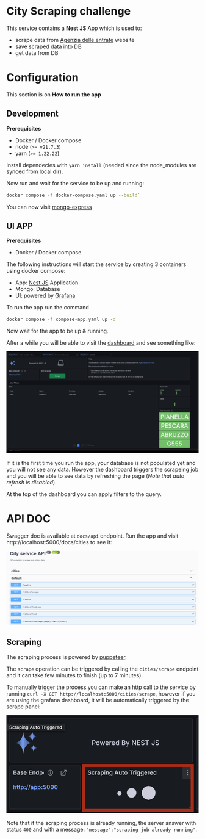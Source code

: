 # City Scraping challenge

This service contains a **Nest JS** App which is used to:

- scrape data from [Agenzia delle entrate](https://geoportale.cartografia.agenziaentrate.gov.it/age-inspire/srv/ita/catalog.search#/home?pg=) website
- save scraped data into DB
- get data from DB

# Configuration

This section is on **How to run the app**

## Development

**Prerequisites**

- Docker / Docker compose
- node (`>= v21.7.3`)
- yarn (`>= 1.22.22`)

Install dependecies with `yarn install` (needed since the node_modules are synced from local dir).

Now run and wait for the service to be up and running:

```bash
docker compose -f docker-compose.yaml up --build`
```

You can now visit [mongo-express](http://127.0.0.1:8081)

## UI APP

**Prerequisites**

- Docker / Docker compose

The following instructions will start the service by creating 3 containers using docker compose:

- App: [Nest JS](https://nestjs.com/) Application
- Mongo: Database
- UI: powered by [Grafana](https://grafana.com/)

To run the app run the command

```bash
docker compose -f compose-app.yaml up -d
```

Now wait for the app to be up & running.

After a while you will be able to visit the [dashboard](http://localhost:3000/d/ddkm4hx60jvuod/italy-cities?orgId=1) and see something like:

![Grafana Dashboard](./imgs/grafana.png)

If it is the first time you run the app, your database is not populated yet and you will not see any data. However the dashboard triggers the scrapeing job and you will be able to see data by refreshing the page (*Note that auto refresh is disabled*).

At the top of the dashboard you can apply filters to the query.

# API DOC

Swagger doc is available at `docs/api` endpoint. Run the app and visit http://localhost:5000/docs/cities to see it:

![Swagger UI](./imgs/swagger.png)

## Scraping

The scraping process is powered by [puppeteer](https://pptr.dev/).

The `scrape` operation can be triggered by calling the `cities/scrape` endpoint and it can take few minutes to finish (up to 7 minutes).

To manually trigger the process you can make an http call to the service by running `curl -X GET http://localhost:5000/cities/scrape`, however if you are using the grafana dashboard, it will be automatically triggered by the scrape panel:

![auto trigger panel](./imgs/scraping-auto.png)

Note that if the scraping process is already running, the server answer with status `400` and with a message: `"message":"scraping job already running"`.